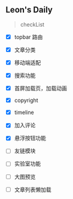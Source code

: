 ## Leon's Daily
> checkList

* [x] topbar 路由
* [x] 文章分类
* [x] 移动端适配
* [x] 搜索功能
* [x] 首屏加载页，加载动画
* [x] copyright
* [x] timeline
* [x] 加入评论
* [x] 悬浮按钮功能
* [ ] 友链模块
* [ ] 实验室功能
* [ ] 大图预览
* [ ] 文章列表懒加载


